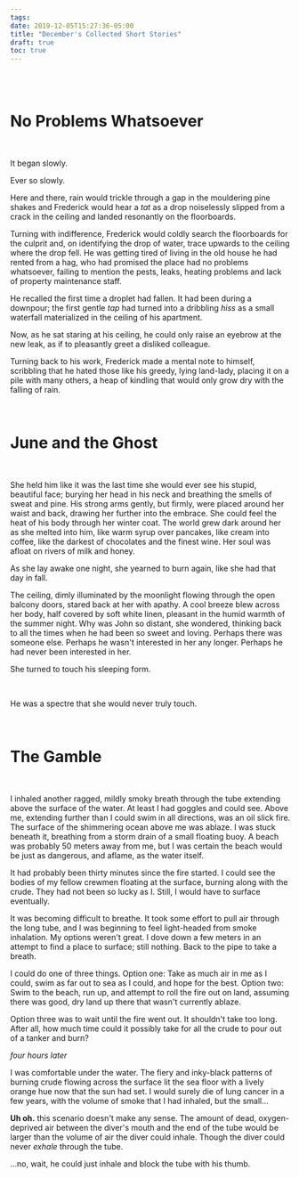 ```yaml
---
tags:
date: 2019-12-05T15:27:36-05:00
title: "December's Collected Short Stories"
draft: true
toc: true
---
```




<br />

<br />

# No Problems Whatsoever

<br />

It began slowly.

Ever so slowly.

Here and there, rain would trickle through a gap in the mouldering pine shakes
and Frederick would hear a *tat* as a drop noiselessly slipped from a crack in
the ceiling and landed resonantly on the floorboards.

Turning with indifference, Frederick would coldly search the floorboards for the
culprit and, on identifying the drop of water, trace upwards to the ceiling
where the drop fell. He was getting tired of living in the old house he had
rented from a hag, who had promised the place had no problems whatsoever,
failing to mention the pests, leaks, heating problems and lack of property
maintenance staff.

He recalled the first time a droplet had fallen. It had been during a downpour;
the first gentle *tap* had turned into a dribbling *hiss* as a small waterfall 
materialized in the ceiling of his apartment.

Now, as he sat staring at his ceiling, he could only raise an eyebrow at the new
leak, as if to pleasantly greet a disliked colleague.

Turning back to his work, Frederick made a mental note to himself, scribbling
that he hated those like his greedy, lying land-lady, placing it on a pile with
many others, a heap of kindling that would only grow dry with the falling of
rain.


<br />

# June and the Ghost 

<br />

She held him like it was the last time she would ever see his stupid, beautiful
face; burying her head in his neck and breathing the smells of sweat and pine.
His strong arms gently, but firmly, were placed around her waist and back,
drawing her further into the embrace. She could feel the heat of his body
through her winter coat. The world grew dark around her as she melted into him,
like warm syrup over pancakes, like cream into coffee, like the darkest of
chocolates and the finest wine. Her soul was afloat on rivers of milk and honey.

As she lay awake one night, she yearned to burn again, like she had that day in fall.

The ceiling, dimly illuminated by the moonlight flowing through the open balcony
doors, stared back at her with apathy. A cool breeze blew across her body, half
covered by soft white linen, pleasant in the humid warmth of the summer night.
Why was John so distant, she wondered, thinking back to all the times when he
had been so sweet and loving. Perhaps there was someone else. Perhaps he wasn't
interested in her any longer. Perhaps he had never been interested in her.

She turned to touch his sleeping form.


<br />

He was a spectre that she would never truly touch.


<br />

# The Gamble

<br />

I inhaled another ragged, mildly smoky breath through the tube extending above
the surface of the water. At least I had goggles and could see. Above me,
extending further than I could swim in all directions, was an oil slick fire.
The surface of the shimmering ocean above me was ablaze. I was stuck beneath it,
breathing from a storm drain of a small floating buoy. A beach was probably 50
meters away from me, but I was certain the beach would be just as dangerous, and
aflame, as the water itself.

It had probably been thirty minutes since the fire started. I could see the
bodies of my fellow crewmen floating at the surface, burning along with the
crude. They had not been so lucky as I. Still, I would have to surface
eventually.

It was becoming difficult to breathe. It took some effort to pull air through
the long tube, and I was beginning to feel light-headed from smoke inhalation.
My options weren't great. I dove down a few meters in an attempt to find a place
to surface; still nothing. Back to the pipe to take a breath.

I could do one of three things. Option one: Take as much air in me as I could,
swim as far out to sea as I could, and hope for the best. Option two: Swim to
the beach, run up, and attempt to roll the fire out on land, assuming there was
good, dry land up there that wasn't currently ablaze.

Option three was to wait until the fire went out. It shouldn't take too long.
After all, how much time could it possibly take for all the crude to pour out of
a tanker and burn?

*four hours later*

I was comfortable under the water. The fiery and inky-black patterns of burning
crude flowing across the surface lit the sea floor with a lively orange hue now
that the sun had set. I would surely die of lung cancer in a few years, with the
volume of smoke that I had inhaled, but the small...


**Uh oh.** this scenario doesn't make any sense. The amount of dead,
oxygen-deprived air between the diver's mouth and the end of the tube would be
larger than the volume of air the diver could inhale. Though the diver could
never _exhale_ through the tube.

...no, wait, he could just inhale and block the tube with his thumb.


<!-- https://www.gutenberg.org/files/13085/13085-h/13085-h.htm#page443 -->
